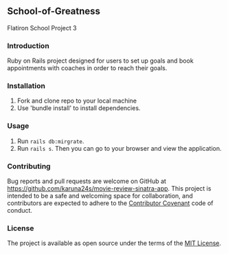 ## School-of-Greatness
Flatiron School Project 3

### Introduction

Ruby on Rails project designed for users to set up goals and book appointments with coaches in order to reach their goals.

### Installation

1. Fork and clone repo to your local machine
2. Use 'bundle install' to install dependencies.

### Usage

1. Run `rails db:mirgrate`.
2. Run `rails s`. Then you can go to your browser and view the application.

### Contributing

Bug reports and pull requests are welcome on GitHub at https://github.com/karuna24s/movie-review-sinatra-app. This project is intended to be a safe and welcoming space for collaboration, and contributors are expected to adhere to the [Contributor Covenant](contributor-covenant.org) code of conduct.

### License

The project is available as open source under the terms of the [MIT License](http://opensource.org/licenses/MIT).
